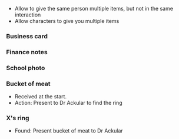 - Allow to give the same person multiple items, but not in the same interaction
- Allow characters to give you multiple items
### Business card
### Finance notes

### School photo

### Bucket of meat
- Received at the start.
- Action: Present to Dr Ackular to find the ring
### X's ring
- Found: Present bucket of meat to Dr Ackular